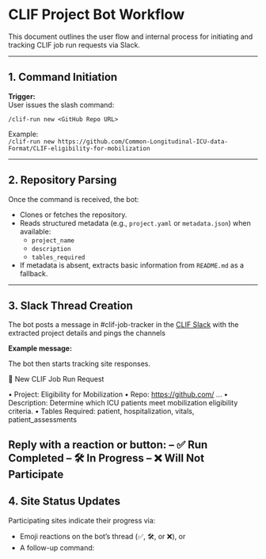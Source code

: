 # CLIF Project Bot Workflow

This document outlines the user flow and internal process for initiating and tracking CLIF job run requests via Slack.

---

## 1. Command Initiation

**Trigger:**  
User issues the slash command:

`/clif-run new <GitHub Repo URL>`

Example:  
`/clif-run new https://github.com/Common-Longitudinal-ICU-data-Format/CLIF-eligibility-for-mobilization`


---

## 2. Repository Parsing

Once the command is received, the bot:

- Clones or fetches the repository.
- Reads structured metadata (e.g., `project.yaml` or `metadata.json`) when available:
  - `project_name`
  - `description`
  - `tables_required`
- If metadata is absent, extracts basic information from `README.md` as a fallback.

---

## 3. Slack Thread Creation

The bot posts a message in #clif-job-tracker in the [CLIF Slack](clifworld.slack.com) with the extracted project details and pings the channels

**Example message:**

The bot then starts tracking site responses.

📢 New CLIF Job Run Request

• Project: Eligibility for Mobilization
• Repo: https://github.com/
...
• Description: Determine which ICU patients meet mobilization eligibility criteria.
• Tables Required: patient, hospitalization, vitals, patient_assessments

Reply with a reaction or button:
– :white_check_mark: Run Completed
– :hammer_and_wrench: In Progress
– :x: Will Not Participate
---

## 4. Site Status Updates

Participating sites indicate their progress via:

- Emoji reactions on the bot’s thread (✅, 🛠, or ❌), or
- A follow-up command:
